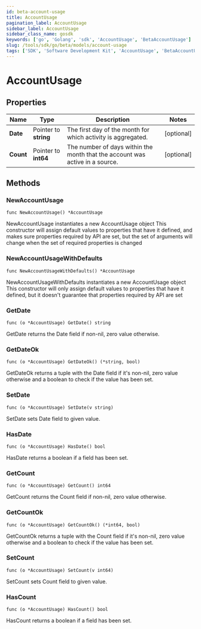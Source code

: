 ```yaml
---
id: beta-account-usage
title: AccountUsage
pagination_label: AccountUsage
sidebar_label: AccountUsage
sidebar_class_name: gosdk
keywords: ['go', 'Golang', 'sdk', 'AccountUsage', 'BetaAccountUsage']
slug: /tools/sdk/go/beta/models/account-usage
tags: ['SDK', 'Software Development Kit', 'AccountUsage', 'BetaAccountUsage']
---
```


# AccountUsage

## Properties

| Name | Type | Description | Notes |
| --- | --- | --- | --- |
| **Date** | Pointer to **string** | The first day of the month for which activity is aggregated. | [optional] |
| **Count** | Pointer to **int64** | The number of days within the month that the account was active in a source. | [optional] |

## Methods

### NewAccountUsage

`func NewAccountUsage() *AccountUsage`

NewAccountUsage instantiates a new AccountUsage object This constructor will assign default values to properties that have it defined, and makes sure properties required by API are set, but the set of arguments will change when the set of required properties is changed

### NewAccountUsageWithDefaults

`func NewAccountUsageWithDefaults() *AccountUsage`

NewAccountUsageWithDefaults instantiates a new AccountUsage object This constructor will only assign default values to properties that have it defined, but it doesn't guarantee that properties required by API are set

### GetDate

`func (o *AccountUsage) GetDate() string`

GetDate returns the Date field if non-nil, zero value otherwise.

### GetDateOk

`func (o *AccountUsage) GetDateOk() (*string, bool)`

GetDateOk returns a tuple with the Date field if it's non-nil, zero value otherwise and a boolean to check if the value has been set.

### SetDate

`func (o *AccountUsage) SetDate(v string)`

SetDate sets Date field to given value.

### HasDate

`func (o *AccountUsage) HasDate() bool`

HasDate returns a boolean if a field has been set.

### GetCount

`func (o *AccountUsage) GetCount() int64`

GetCount returns the Count field if non-nil, zero value otherwise.

### GetCountOk

`func (o *AccountUsage) GetCountOk() (*int64, bool)`

GetCountOk returns a tuple with the Count field if it's non-nil, zero value otherwise and a boolean to check if the value has been set.

### SetCount

`func (o *AccountUsage) SetCount(v int64)`

SetCount sets Count field to given value.

### HasCount

`func (o *AccountUsage) HasCount() bool`

HasCount returns a boolean if a field has been set.
